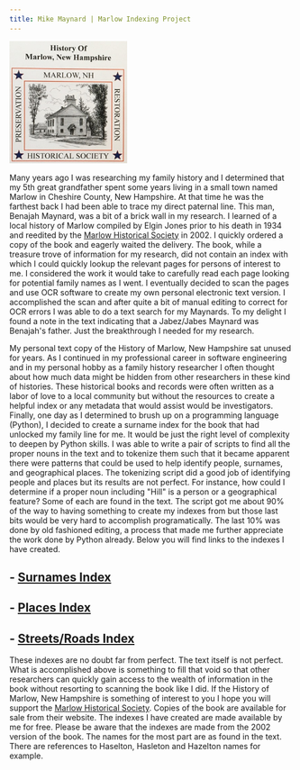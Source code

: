 ```yaml
---
title: Mike Maynard | Marlow Indexing Project
---
```


![History of Marlow cover picture](marlow_cover.png)

Many years ago I was researching my family history and I determined that my 5th great grandfather spent some years living in a small town named Marlow in Cheshire County, New Hampshire. At that time he was the farthest back I had been able to trace my direct paternal line.  This man, Benajah Maynard, was a bit of a brick wall in my research.  I learned of a local history of Marlow compiled by Elgin Jones prior to his death in 1934 and reedited by the [Marlow Historical Society](http://www.marlownewhampshire.org/marlow-historical-society.php) in 2002. I quickly ordered a copy of the book and eagerly waited the delivery.  The book, while a treasure trove of information for my research, did not contain an index with which I could quickly lookup the relevant pages for persons of interest to me. I considered the work it would take to carefully read each page looking for potential family names as I went. I eventually decided to scan the pages and use OCR software to create my own personal electronic text version.  I accomplished the scan and after quite a bit of manual editing to correct for OCR errors I was able to do a text search for my Maynards.  To my delight I found a note in the text indicating that a Jabez/Jabes Maynard was Benajah's father.  Just the breakthrough I needed for my research.

My personal text copy of the History of Marlow, New Hampshire sat unused for years.  As I continued in my professional career in software engineering and in my personal hobby as a family history researcher I often thought about how much data might be hidden from other researchers in these kind of histories.  These historical books and records were often written as a labor of love to a local community but without the resources to create a helpful index or any metadata that would assist would be investigators. Finally, one day as I determined to brush up on a programming language (Python),  I decided to create a surname index for the book that had unlocked my family line for me.  It would be just the right level of complexity to deepen by Python skills.  I was able to write a pair of scripts to find all the proper nouns in the text and to tokenize them such that it became apparent there were patterns that could be used to help identify people, surnames, and geographical places. The tokenizing script did a good job of identifying people and places but its results are not perfect. For instance, how could I determine if a proper noun including "Hill" is a person or a geographical feature? Some of each are found in the text.  The script got me about 90% of the way to having something to create my indexes from but those last bits would be very hard to accomplish programatically.  The last 10% was done by old fashioned editing, a process that made me further appreciate the work done by Python already. Below you will find links to the indexes I have created.

## - [Surnames Index](Surname.txt)
## - [Places Index](Places.txt)
## - [Streets/Roads Index](Streets.txt)

These indexes are no doubt far from perfect. The text itself is not perfect. What is accomplished above is something to fill that void so that other researchers can quickly gain access to the wealth of information in the book without resorting to scanning the book like I did.  If the History of Marlow, New Hampshire is something of interest to you I hope you will support the [Marlow Historical Society](http://www.marlownewhampshire.org/marlow-historical-society.php).  Copies of the book are available for sale from their website.  The indexes I have created are made available by me for free. Please be aware that the indexes are made from the 2002 version of the book. The names for the most part are as found in the text. There are references to Haselton, Hasleton and Hazelton names for example.


